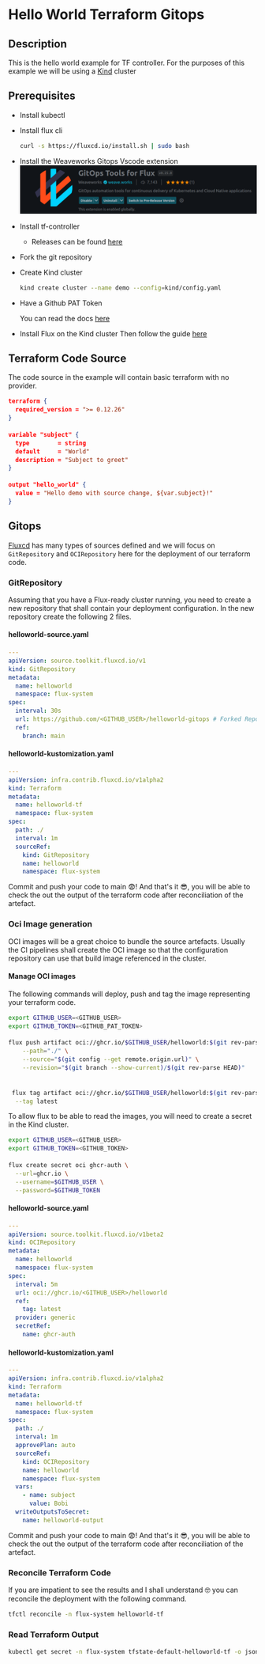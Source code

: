 # Hello World Terraform Gitops

## Description

This is the hello world example for TF controller.
For the purposes of this example we will be using a [Kind](https://kind.sigs.k8s.io/) cluster

## Prerequisites


- Install kubectl
- Install flux cli

  ```bash
  curl -s https://fluxcd.io/install.sh | sudo bash
  ```

- Install the Weaveworks Gitops Vscode extension
![Weaveworks Gitops](./docs/gitops.png)

- Install tf-controller 
  - Releases can be found [here](https://github.com/weaveworks/tf-controller/releases)
- Fork the git repository

- Create Kind cluster
  
  ```bash
  kind create cluster --name demo --config=kind/config.yaml
  ```

- Have a Github PAT Token

  You can read the docs [here](https://docs.github.com/en/authentication/keeping-your-account-and-data-secure/managing-your-personal-access-tokens)

- Install Flux on the Kind cluster Then follow the guide [here](https://fluxcd.io/flux/get-started/#install-flux-onto-your-cluster)

## Terraform Code Source

The code source in the example will contain basic terraform with no provider.
```json
terraform {
  required_version = ">= 0.12.26"
}

variable "subject" {
  type        = string
  default     = "World"
  description = "Subject to greet"
}

output "hello_world" {
  value = "Hello demo with source change, ${var.subject}!"
}
```

## Gitops

[Fluxcd](https://fluxcd.io/) has many types of sources defined and we will focus on `GitRepository` and `OCIRepository` here for the deployment of our terraform code.

### GitRepository

Assuming that you have a Flux-ready cluster running, you need to create a new repository that shall contain your deployment configuration.
In the new repository create the following 2 files.

#### helloworld-source.yaml
```yaml
---
apiVersion: source.toolkit.fluxcd.io/v1
kind: GitRepository
metadata:
  name: helloworld
  namespace: flux-system
spec:
  interval: 30s
  url: https://github.com/<GITHUB_USER>/helloworld-gitops # Forked Repository containing your terraform code
  ref:
    branch: main
```
#### helloworld-kustomization.yaml

```yaml
---
apiVersion: infra.contrib.fluxcd.io/v1alpha2
kind: Terraform
metadata:
  name: helloworld-tf
  namespace: flux-system
spec:
  path: ./
  interval: 1m
  sourceRef:
    kind: GitRepository
    name: helloworld
    namespace: flux-system
```
Commit and push your code to main 😨!
And that's it 😎, you will be able to check the out the output of the terraform code after reconciliation of the artefact.


### Oci Image generation

OCI images will be a great choice to bundle the source artefacts.
Usually the CI pipelines shall create the OCI image so that the configuration repository can use that build image referenced in the cluster.

#### Manage OCI images

The following commands will deploy, push and tag the image representing your terraform code.

```bash
export GITHUB_USER=<GITHUB_USER>
export GITHUB_TOKEN=<GITHUB_PAT_TOKEN>

flux push artifact oci://ghcr.io/$GITHUB_USER/helloworld:$(git rev-parse --short HEAD) \
	--path="./" \
	--source="$(git config --get remote.origin.url)" \
	--revision="$(git branch --show-current)/$(git rev-parse HEAD)"


 flux tag artifact oci://ghcr.io/$GITHUB_USER/helloworld:$(git rev-parse --short HEAD) \
  --tag latest
```

To allow flux to be able to read the images, you will need to create a secret in the Kind cluster.

```bash
export GITHUB_USER=<GITHUB_USER>
export GITHUB_TOKEN=<GITHUB_TOKEN>

flux create secret oci ghcr-auth \
  --url=ghcr.io \
  --username=$GITHUB_USER \
  --password=$GITHUB_TOKEN
```


#### helloworld-source.yaml
```yaml
---
apiVersion: source.toolkit.fluxcd.io/v1beta2
kind: OCIRepository
metadata:
  name: helloworld
  namespace: flux-system
spec:
  interval: 5m
  url: oci://ghcr.io/<GITHUB_USER>/helloworld
  ref:
    tag: latest
  provider: generic
  secretRef:
    name: ghcr-auth
```
#### helloworld-kustomization.yaml

```yaml
---
apiVersion: infra.contrib.fluxcd.io/v1alpha2
kind: Terraform
metadata:
  name: helloworld-tf
  namespace: flux-system
spec:
  path: ./
  interval: 1m
  approvePlan: auto
  sourceRef:
    kind: OCIRepository
    name: helloworld
    namespace: flux-system
  vars:
    - name: subject
      value: Bobi
  writeOutputsToSecret:
    name: helloworld-output
```
Commit and push your code to main 😨!
And that's it 😎, you will be able to check the out the output of the terraform code after reconciliation of the artefact.



### Reconcile Terraform Code

If you are impatient to see the results and I shall understand 🤓 you can reconcile the deployment with the following command.

```bash
tfctl reconcile -n flux-system helloworld-tf
```

### Read Terraform Output

```bash
kubectl get secret -n flux-system tfstate-default-helloworld-tf -o jsonpath="{.data.tfstate}" | base64 --decode | gzip -d
```
